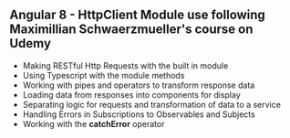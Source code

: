 ## Angular 8 - HttpClient Module use following Maximillian Schwaerzmueller's course on Udemy

- Making RESTful Http Requests with the built in module
- Using Typescript with the module methods
- Working with pipes and operators to transform response data
- Loading data from responses into components for display
- Separating logic for requests and transformation of data to a service
- Handling Errors in Subscriptions to Observables and Subjects
- Working with the **catchError** operator
